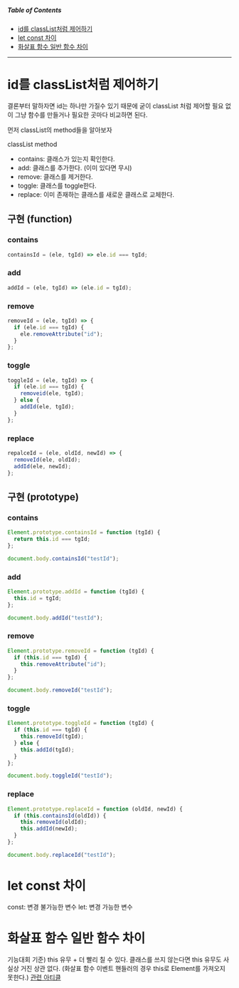 ##### Table of Contents

- [id를 classList처럼 제어하기](#id를-classlist처럼-제어하기)
- [let const 차이](#let-const-차이)
- [화살표 함수 일반 함수 차이](#화살표-함수-일반-함수-차이)

---

# id를 classList처럼 제어하기

결론부터 말하자면 id는 하나만 가질수 있기 때문에 굳이 classList 처럼 제어할 필요 없이 그냥 함수를 만들거나 필요한 곳마다 비교하면 된다.

먼저 classList의 method들을 알아보자

classList method

- contains: 클래스가 있는지 확인한다.
- add: 클래스를 추가한다. (이미 있다면 무시)
- remove: 클래스를 제거한다.
- toggle: 클래스를 toggle한다.
- replace: 이미 존재하는 클래스를 새로운 클래스로 교체한다.

## 구현 (function)

### contains

```js
containsId = (ele, tgId) => ele.id === tgId;
```

### add

```js
addId = (ele, tgId) => (ele.id = tgId);
```

### remove

```js
removeId = (ele, tgId) => {
  if (ele.id === tgId) {
    ele.removeAttribute("id");
  }
};
```

### toggle

```js
toggleId = (ele, tgId) => {
  if (ele.id === tgId) {
    removeid(ele, tgId);
  } else {
    addId(ele, tgId);
  }
};
```

### replace

```js
repalceId = (ele, oldId, newId) => {
  removeId(ele, oldId);
  addId(ele, newId);
};
```

## 구현 (prototype)

### contains

```js
Element.prototype.containsId = function (tgId) {
  return this.id === tgId;
};

document.body.containsId("testId");
```

### add

```js
Element.prototype.addId = function (tgId) {
  this.id = tgId;
};

document.body.addId("testId");
```

### remove

```js
Element.prototype.removeId = function (tgId) {
  if (this.id === tgId) {
    this.removeAttribute("id");
  }
};

document.body.removeId("testId");
```

### toggle

```js
Element.prototype.toggleId = function (tgId) {
  if (this.id === tgId) {
    this.removeId(tgId);
  } else {
    this.addId(tgId);
  }
};

document.body.toggleId("testId");
```

### replace

```js
Element.prototype.replaceId = function (oldId, newId) {
  if (this.containsId(oldId)) {
    this.removeId(oldId);
    this.addId(newId);
  }
};

document.body.replaceId("testId");
```

# let const 차이

const: 변경 불가능한 변수
let: 변경 가능한 변수

# 화살표 함수 일반 함수 차이

기능대회 기준) this 유무 + 더 빨리 칠 수 있다. 클래스를 쓰지 않는다면 this 유무도 사실상 거진 상관 없다.
(화살표 함수 이벤트 핸들러의 경우 this로 Element를 가져오지 못한다.)
[관련 아티클](https://dmitripavlutin.com/when-not-to-use-arrow-functions-in-javascript/)
